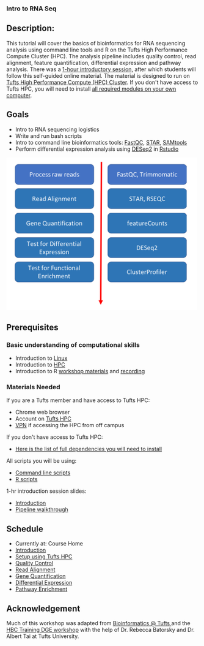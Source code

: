 ### Intro to RNA Seq

## Description:
This tutorial will cover the basics of bioinformatics for RNA sequencing analysis using command line tools and R on the Tufts  High Performance Compute Cluster (HPC). The analysis pipeline includes quality control, read alignment, feature quantification, differential expression and pathway analysis. There was a [1-hour introductory session](slides/pipeline_walthrough.pdf), after which students will follow this self-guided online material. The material is designed to run on [Tufts High Performance Compute (HPC) Cluster](https://access.tufts.edu/research-cluster-account). If you don't have access to Tufts HPC, you will need to install [all required modules on your own computer](lessons/07_dependencies.md).

## Goals
- Intro to RNA sequencing logistics
- Write and run bash scripts
- Intro to command line bioinformatics tools: [FastQC](https://www.bioinformatics.babraham.ac.uk/projects/fastqc/), [STAR](https://github.com/alexdobin/STAR), [SAMtools](http://samtools.sourceforge.net/)
- Perform differential expression analysis using [DESeq2](https://bioconductor.org/packages/release/bioc/html/DESeq2.html) in [Rstudio](https://rstudio.com/)  

<img src="img/workflow.png" width="500">

## Prerequisites

### Basic understanding of computational skills
- Introduction to [Linux](slides/Intro_To_Basic_Linux_SHARED.pdf)
- Introduction to [HPC](slides/Tufts_HPC_Cluster_New_User_Guide.pdf)
- Introduction to R [workshop materials](https://tufts.app.box.com/v/IntroR) and [recording](https://sites.tufts.edu/datalab/recorded-data-lab-workshops/)

### Materials Needed
If you are a Tufts member and have access to Tufts HPC:
- Chrome web browser
- Account on [Tufts HPC](https://access.tufts.edu/research-cluster-account)
- [VPN](https://access.tufts.edu/vpn) if accessing the HPC from off campus

If you don't have access to Tufts HPC:
- [Here is the list of full dependencies you will need to install](lessons/07_dependencies.md)

All scripts you will be using:
- [Command line scripts](lessons/08_bash_scripts.md)
- [R scripts](lessons/09_R_scripts.md)

1-hr introduction session slides:
- [Introduction](slides/RNAseq_intro_RB_28May20.pdf)
- [Pipeline walkthrough](slides/pipeline_walthrough.pdf)

## Schedule
- Currently at: Course Home
- [Introduction](slides/RNAseq_intro_RB_28May20.pdf)
- [Setup using Tufts HPC](lessons/01_Setup.md)
- [Quality Control](lessons/02_Quality_Control.md)
- [Read Alignment](lessons/03_Read_Alignment.md)
- [Gene Quantification](lessons/04_Gene_Quantification.md)
- [Differential Expression](lessons/05_Differential_Expression.md)
- [Pathway Enrichment](lessons/06_Pathway_Enrichment.md)


## Acknowledgement
Much of this workshop was adapted from [Bioinformatics @ Tufts ](https://sites.tufts.edu/biotools/tutorials/) and the [HBC Training DGE workshop](https://github.com/hbctraining/DGE_workshop) with the help of Dr. Rebecca Batorsky and Dr. Albert Tai at Tufts University.
